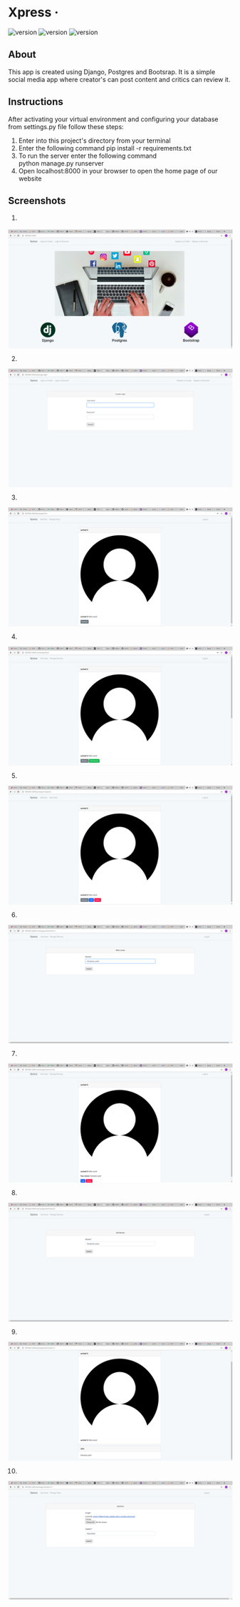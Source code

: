 # Xpress &middot;

![version](https://img.shields.io/badge/Django-092E20?style=for-the-badge&logo=django&logoColor=white)
![version](https://img.shields.io/badge/PostgreSQL-316192?style=for-the-badge&logo=postgresql&logoColor=white)
![version](https://img.shields.io/badge/Bootstrap-563D7C?style=for-the-badge&logo=bootstrap&logoColor=white)

## About
This app is created using Django, Postgres and Bootsrap. It is a simple social media app where creator's can post content and critics can review it.

## Instructions
After activating your virtual environment and configuring your database from settings.py file follow these steps:
1. Enter into this project's directory from your terminal
2. Enter the following command
        pip install -r requirements.txt
3. To run the server enter the following command\
        python manage.py runserver
4. Open localhost:8000 in your browser to open the home page of our website

## Screenshots

1. <p align="center">
  <img src="https://github.com/sarthakverma12/Xpress/blob/master/screenshots/ss1.png" align="middle">
   </p>

2. <p align="center">
  <img src="https://github.com/sarthakverma12/Xpress/blob/master/screenshots/ss2.png" align="middle">
   </p>

3. <p align="center">
  <img src="https://github.com/sarthakverma12/Xpress/blob/master/screenshots/ss3.png" align="middle">
   </p>

4. <p align="center">
  <img src="https://github.com/sarthakverma12/Xpress/blob/master/screenshots/ss4.png" align="middle">
   </p>

5. <p align="center">
  <img src="https://github.com/sarthakverma12/Xpress/blob/master/screenshots/ss5.png" align="middle">
   </p>

6. <p align="center">
  <img src="https://github.com/sarthakverma12/Xpress/blob/master/screenshots/ss6.png" align="middle">
   </p>

7. <p align="center">
  <img src="https://github.com/sarthakverma12/Xpress/blob/master/screenshots/ss7.png" align="middle">
   </p>

8. <p align="center">
  <img src="https://github.com/sarthakverma12/Xpress/blob/master/screenshots/ss8.png" align="middle">
   </p>

9. <p align="center">
  <img src="https://github.com/sarthakverma12/Xpress/blob/master/screenshots/ss9.png" align="middle">
   </p>

10. <p align="center">
  <img src="https://github.com/sarthakverma12/Xpress/blob/master/screenshots/ss10.png" align="middle">
   </p>
